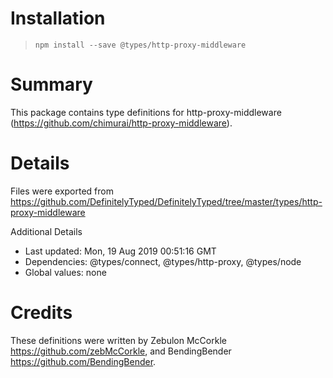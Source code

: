 # Installation
> `npm install --save @types/http-proxy-middleware`

# Summary
This package contains type definitions for http-proxy-middleware (https://github.com/chimurai/http-proxy-middleware).

# Details
Files were exported from https://github.com/DefinitelyTyped/DefinitelyTyped/tree/master/types/http-proxy-middleware

Additional Details
 * Last updated: Mon, 19 Aug 2019 00:51:16 GMT
 * Dependencies: @types/connect, @types/http-proxy, @types/node
 * Global values: none

# Credits
These definitions were written by Zebulon McCorkle <https://github.com/zebMcCorkle>, and BendingBender <https://github.com/BendingBender>.
